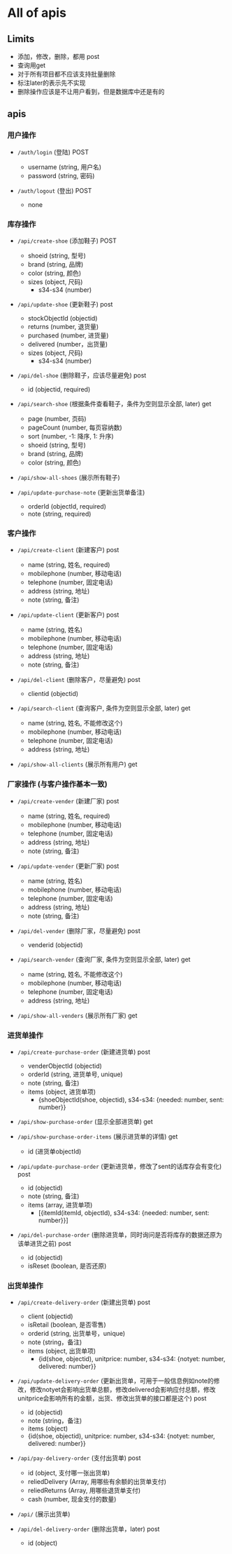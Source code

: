 # All of apis

## Limits
* 添加，修改，删除，都用 post
* 查询用get
* 对于所有项目都不应该支持批量删除
* 标注later的表示先不实现
* 删除操作应该是不让用户看到，但是数据库中还是有的

## apis

### 用户操作

- `/auth/login` (登陆) POST
  - username (string, 用户名)
  - password (string, 密码)

- `/auth/logout` (登出) POST
  - none

### 库存操作

- `/api/create-shoe` (添加鞋子) POST
  - shoeid (string, 型号)
  - brand (string, 品牌)
  - color (string, 颜色)
  - sizes (object, 尺码)
    - s34-s34 (number)

- `/api/update-shoe` (更新鞋子) post
  - stockObjectId (objectid)
  - returns (number, 退货量)
  - purchased  (number, 进货量)
  - delivered (number，出货量)
  - sizes (object, 尺码)
    - s34-s34 (number)

- `/api/del-shoe` (删除鞋子，应该尽量避免) post
  - id (objectid, required)

- `/api/search-shoe` (根据条件查看鞋子，条件为空则显示全部, later) get
  - page (number, 页码)
  - pageCount (number, 每页容纳数)
  - sort (number, -1: 降序, 1: 升序)
  - shoeid (string, 型号)
  - brand (string, 品牌)
  - color (string, 颜色)

- `/api/show-all-shoes` (展示所有鞋子)

- `/api/update-purchase-note` (更新出货单备注)
  - orderId (objectId, required)
  - note (string, required)

### 客户操作

- `/api/create-client` (新建客户) post
  - name (string, 姓名, required)
  - mobilephone (number, 移动电话)
  - telephone (number, 固定电话)
  - address (string, 地址)
  - note (string, 备注)

- `/api/update-client` (更新客户) post
  - name (string, 姓名)
  - mobilephone (number, 移动电话)
  - telephone (number, 固定电话)
  - address (string, 地址)
  - note (string, 备注)

- `/api/del-client` (删除客户，尽量避免) post
  - clientid (objectid)

- `/api/search-client` (查询客户, 条件为空则显示全部, later) get
  - name (string, 姓名, 不能修改这个)
  - mobilephone (number, 移动电话)
  - telephone (number, 固定电话)
  - address (string, 地址)

- `/api/show-all-clients` (展示所有用户) get

### 厂家操作 (与客户操作基本一致)

- `/api/create-vender` (新建厂家) post
  - name (string, 姓名, required)
  - mobilephone (number, 移动电话)
  - telephone (number, 固定电话)
  - address (string, 地址)
  - note (string, 备注)

- `/api/update-vender` (更新厂家) post
  - name (string, 姓名)
  - mobilephone (number, 移动电话)
  - telephone (number, 固定电话)
  - address (string, 地址)
  - note (string, 备注)

- `/api/del-vender` (删除厂家，尽量避免) post
  - venderid (objectid)

- `/api/search-vender` (查询厂家, 条件为空则显示全部, later) get
  - name (string, 姓名, 不能修改这个)
  - mobilephone (number, 移动电话)
  - telephone (number, 固定电话)
  - address (string, 地址)

- `/api/show-all-venders` (展示所有厂家) get

### 进货单操作

- `/api/create-purchase-order` (新建进货单) post
  - venderObjectId (objectid)
  - orderId (string, 进货单号, unique)
  - note (string, 备注)
  - items (object, 进货单项)
    - {shoeObjectId(shoe, objectid), s34-s34: {needed: number, sent: number}}

- `/api/show-purchase-order` (显示全部进货单) get

- `/api/show-purchase-order-items` (展示进货单的详情) get
  - id (进货单objectId)

- `/api/update-purchase-order` (更新进货单，修改了sent的话库存会有变化) post
  - id (objectid)
  - note (string, 备注)
  - items (array, 进货单项)
    - [{itemId(itemId, objectId), s34-s34: {needed: number, sent: number}}]

- `/api/del-purchase-order` (删除进货单，同时询问是否将库存的数据还原为该单进货之前) post
  - id (objectid)
  - isReset (boolean, 是否还原)

### 出货单操作

- `/api/create-delivery-order` (新建出货单) post
  - client (objectid)
  - isRetail (boolean, 是否零售)
  - orderid (string, 出货单号，unique)
  - note (string，备注)
  - items (object, 出货单项)
    - {id(shoe, objectid), unitprice: number, s34-s34: {notyet: number, delivered: number}}

- `/api/update-delivery-order` (更新出货单，可用于一般信息例如note的修改，修改notyet会影响出货单总额，修改delivered会影响应付总额，修改unitprice会影响所有的金额，出货、修改出货单的接口都是这个) post
  - id (objectid)
  - note (string，备注)
  - items (object)
   - {id(shoe, objectid), unitprice: number, s34-s34: {notyet: number, delivered: number}}

- `/api/pay-delivery-order` (支付出货单) post
  - id (object, 支付哪一张出货单)
  - reliedDelivery (Array, 用哪些有余额的出货单支付)
  - reliedReturns (Array, 用哪些退货单支付)
  - cash (number, 现金支付的数量)

- `/api/` (展示出货单)

- `/api/del-delivery-order` (删除出货单，later) post
  - id (object)
